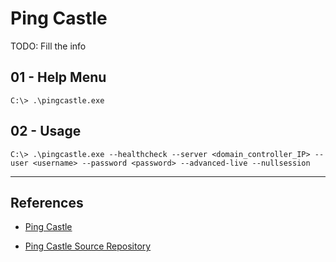 # Ping Castle

TODO: Fill the info

## 01 - Help Menu

```
C:\> .\pingcastle.exe
```

## 02 - Usage

```
C:\> .\pingcastle.exe --healthcheck --server <domain_controller_IP> --user <username> --password <password> --advanced-live --nullsession
```

---
## References

- [Ping Castle](https://www.pingcastle.com)

- [Ping Castle Source Repository](https://github.com/vletoux/pingcastle)